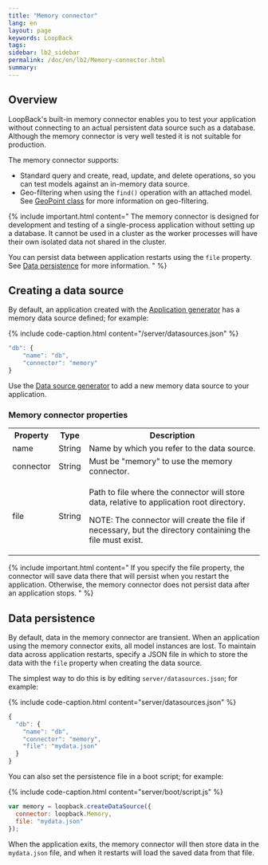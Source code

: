 ```yaml
---
title: "Memory connector"
lang: en
layout: page
keywords: LoopBack
tags:
sidebar: lb2_sidebar
permalink: /doc/en/lb2/Memory-connector.html
summary:
---
```


## Overview

LoopBack's built-in memory connector enables you to test your application without connecting to an actual persistent data source such as a database.
Although the memory connector is very well tested it is not suitable for production.

The memory connector supports:

* Standard query and create, read, update, and delete operations, so you can test models against an in-memory data source.
* Geo-filtering when using the `find()` operation with an attached model.
  See [GeoPoint class](http://apidocs.strongloop.com/loopback-datasource-juggler/#geopoint) for more information on geo-filtering.

{% include important.html content="
The memory connector is designed for development and testing of a single-process application without setting up a database.  It cannot be used in a cluster as the worker processes will have their own isolated data not shared in the cluster.

You can persist data between application restarts using the `file` property. See [Data persistence](#data-persistence) for more information.
" %}

## Creating a data source

By default, an application created with the [Application generator](/doc/{{page.lang}}/lb2/Application-generator.html) has a memory data source defined; for example:

{% include code-caption.html content="/server/datasources.json" %}
```javascript
"db": {
    "name": "db",
    "connector": "memory"
}
```

Use the [Data source generator](/doc/{{page.lang}}/lb2/Data-source-generator.html) to add a new memory data source to your application.

### Memory connector properties

<table>
  <tbody>
    <tr>
      <th>Property</th>
      <th>Type</th>
      <th>Description</th>
    </tr>
    <tr>
      <td>name</td>
      <td>String</td>
      <td>Name by which you refer to the data source.</td>
    </tr>
    <tr>
      <td>connector</td>
      <td>String</td>
      <td>Must be "memory" to use the memory connector.</td>
    </tr>
    <tr>
      <td>file</td>
      <td>String</td>
      <td>
        <p>Path to file where the connector will store data, relative to application root directory.</p>
        <p>NOTE: The connector will create the file if necessary, but the directory containing the file must exist.</p>
      </td>
    </tr>
  </tbody>
</table>

{% include important.html content="
If you specify the file property, the connector will save data there that will persist when you restart the application.
Otherwise, the memory connector does not persist data after an application stops.
" %}

## Data persistence

By default, data in the memory connector are transient. When an application using the memory connector exits, all model instances are lost.
To maintain data across application restarts, specify a JSON file in which to store the data with the `file` property when creating the data source.

The simplest way to do this is by editing `server/datasources.json`; for example:

{% include code-caption.html content="server/datasources.json" %}
```javascript
{
  "db": {
    "name": "db",
    "connector": "memory",
    "file": "mydata.json"
  }
}
```

You can also set the persistence file in a boot script; for example:

{% include code-caption.html content="server/boot/script.js" %}
```javascript
var memory = loopback.createDataSource({
  connector: loopback.Memory,
  file: "mydata.json"
});
```

When the application exits, the memory connector will then store data in the `mydata.json` file, and when it restarts will load the saved data from that file.
